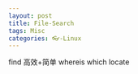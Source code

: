 ```yaml
---
layout: post
title: File-Search
tags: Misc
categories: 👓-Linux
---
```



find    高效+简单
whereis
which
locate

